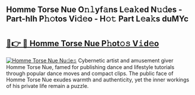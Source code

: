 ## Homme Torse Nue O𝚗𝚕yf𝚊ns L𝚎a𝚔ed N𝚞𝚍es - Part-hIh P𝚑𝚘tos Vi𝚍𝚎o - H𝚘𝚝 Part L𝚎a𝚔s duMYc

# <h2><a href="http://kf8waj.oniu.top/?m=Homme+Torse+Nue">🔗👉 🔴 Homme Torse Nue P𝚑ot𝚘𝚜 V𝚒d𝚎o</a></h2>

[![Homme Torse Nue Nu𝚍e𝚜](https://i.imgur.com/0qMVB7G.gif)](http://kf8waj.oniu.top/?m=Homme+Torse+Nue)
Cybernetic artist and amusement giver Homme Torse Nue, famed for publishing dance and lifestyle tutorials through popular dance moves and compact clips. The public face of Homme Torse Nue exudes warmth and authenticity, yet the inner workings of his private life remain a puzzle.  
